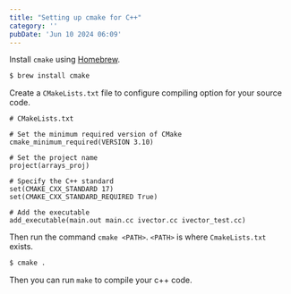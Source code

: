 ```yaml
---
title: "Setting up cmake for C++"
category: ''
pubDate: 'Jun 10 2024 06:09'
---
```


Install `cmake` using [Homebrew](/notes/homebrew).

```sh
$ brew install cmake
```

Create a `CMakeLists.txt` file to configure compiling option for your source code.

```text
# CMakeLists.txt

# Set the minimum required version of CMake
cmake_minimum_required(VERSION 3.10)

# Set the project name
project(arrays_proj)

# Specify the C++ standard
set(CMAKE_CXX_STANDARD 17)
set(CMAKE_CXX_STANDARD_REQUIRED True)

# Add the executable
add_executable(main.out main.cc ivector.cc ivector_test.cc)
```

Then run the command `cmake <PATH>`. 
`<PATH>` is where `CmakeLists.txt` exists.

```sh
$ cmake .
```

Then you can run `make` to compile your c++ code.